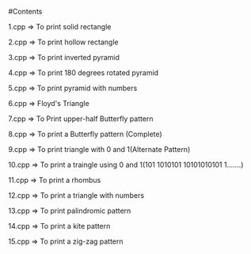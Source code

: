 #Contents

1.cpp => To print solid rectangle

2.cpp => To print hollow rectangle

3.cpp => To print inverted pyramid

4.cpp => To print 180 degrees rotated pyramid

5.cpp => To print pyramid with numbers

6.cpp => Floyd's Triangle

7.cpp => To Print upper-half Butterfly pattern

8.cpp => To print a Butterfly pattern (Complete)

9.cpp => To print triangle with 0 and 1(Alternate Pattern)

10.cpp => To print a traingle using 0 and 1(101 1010101 10101010101 1.......)

11.cpp => To print a rhombus

12.cpp => To print a triangle with numbers

13.cpp => To print palindromic pattern 

14.cpp => To print a kite pattern

15.cpp => To print a zig-zag pattern
